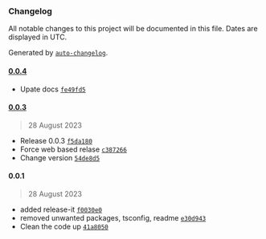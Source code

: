 ### Changelog

All notable changes to this project will be documented in this file. Dates are displayed in UTC.

Generated by [`auto-changelog`](https://github.com/CookPete/auto-changelog).

#### [0.0.4](https://github.com/rascasone/package/compare/0.0.3...0.0.4)

- Upate docs [`fe49fd5`](https://github.com/rascasone/package/commit/fe49fd5c0d2b512070995bb1724264d5f75b2b00)

#### [0.0.3](https://github.com/rascasone/package/compare/0.0.1...0.0.3)

> 28 August 2023

- Release 0.0.3 [`f5da180`](https://github.com/rascasone/package/commit/f5da180114d84015dbf073c0b8d7e2212850f0e5)
- Force web based relase [`c387266`](https://github.com/rascasone/package/commit/c387266b28c438c95b7f8b497cd64125d6260aa8)
- Change version [`54de8d5`](https://github.com/rascasone/package/commit/54de8d5246a5f7df7890e8b1061975ccef6fc2e4)

#### 0.0.1

> 28 August 2023

- added release-it [`f0030e0`](https://github.com/rascasone/package/commit/f0030e09b701083395bf42241e9b11a809f667ab)
- removed unwanted packages, tsconfig, readme [`e30d943`](https://github.com/rascasone/package/commit/e30d94384f31d14eb38421c62d7bf1aefd8bb3f3)
- Clean the code up [`41a8050`](https://github.com/rascasone/package/commit/41a8050880871da2438baa9d1415c4604098f58f)
